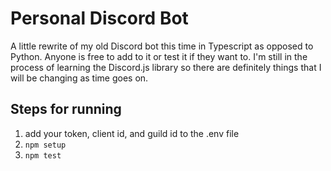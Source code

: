# Personal Discord Bot 

A little rewrite of my old Discord bot this time in Typescript as opposed to Python.
Anyone is free to add to it or test it if they want to. I'm still in the process of
learning the Discord.js library so there are definitely things that I will be changing
as time goes on.

## Steps for running

1. add your token, client id, and guild id to the .env file
2. ```npm setup```
3. ```npm test```
